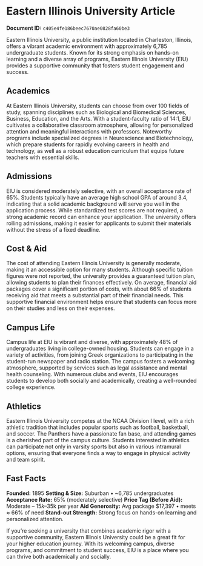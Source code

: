 # Eastern Illinois University Article

**Document ID:** `c405e4fe186beec7670ae0828fa60be3`

Eastern Illinois University, a public institution located in Charleston, Illinois, offers a vibrant academic environment with approximately 6,785 undergraduate students. Known for its strong emphasis on hands-on learning and a diverse array of programs, Eastern Illinois University (EIU) provides a supportive community that fosters student engagement and success.

## Academics
At Eastern Illinois University, students can choose from over 100 fields of study, spanning disciplines such as Biological and Biomedical Sciences, Business, Education, and the Arts. With a student-faculty ratio of 14:1, EIU cultivates a collaborative classroom atmosphere, allowing for personalized attention and meaningful interactions with professors. Noteworthy programs include specialized degrees in Neuroscience and Biotechnology, which prepare students for rapidly evolving careers in health and technology, as well as a robust education curriculum that equips future teachers with essential skills.

## Admissions
EIU is considered moderately selective, with an overall acceptance rate of 65%. Students typically have an average high school GPA of around 3.4, indicating that a solid academic background will serve you well in the application process. While standardized test scores are not required, a strong academic record can enhance your application. The university offers rolling admissions, making it easier for applicants to submit their materials without the stress of a fixed deadline.

## Cost & Aid
The cost of attending Eastern Illinois University is generally moderate, making it an accessible option for many students. Although specific tuition figures were not reported, the university provides a guaranteed tuition plan, allowing students to plan their finances effectively. On average, financial aid packages cover a significant portion of costs, with about 66% of students receiving aid that meets a substantial part of their financial needs. This supportive financial environment helps ensure that students can focus more on their studies and less on their expenses.

## Campus Life
Campus life at EIU is vibrant and diverse, with approximately 48% of undergraduates living in college-owned housing. Students can engage in a variety of activities, from joining Greek organizations to participating in the student-run newspaper and radio station. The campus fosters a welcoming atmosphere, supported by services such as legal assistance and mental health counseling. With numerous clubs and events, EIU encourages students to develop both socially and academically, creating a well-rounded college experience.

## Athletics
Eastern Illinois University competes at the NCAA Division I level, with a rich athletic tradition that includes popular sports such as football, basketball, and soccer. The Panthers have a passionate fan base, and attending games is a cherished part of the campus culture. Students interested in athletics can participate not only in varsity sports but also in various intramural options, ensuring that everyone finds a way to engage in physical activity and team spirit.

## Fast Facts
**Founded:** 1895
**Setting & Size:** Suburban • ~6,785 undergraduates
**Acceptance Rate:** 65% (moderately selective)
**Price Tag (Before Aid):** Moderate – $15k–$35k per year
**Aid Generosity:** Avg package $17,397 • meets ≈ 66% of need
**Stand-out Strength:** Strong focus on hands-on learning and personalized attention.

If you’re seeking a university that combines academic rigor with a supportive community, Eastern Illinois University could be a great fit for your higher education journey. With its welcoming campus, diverse programs, and commitment to student success, EIU is a place where you can thrive both academically and socially.
